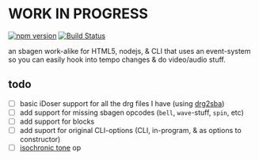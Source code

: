 # WORK IN PROGRESS

[![npm version](https://badge.fury.io/js/sbagen.svg)](http://badge.fury.io/js/sbagen)
[![Build Status](https://travis-ci.org/brainbang/sbagen.js.svg?branch=master)](https://travis-ci.org/brainbang/sbagen.js)

an sbagen work-alike for HTML5, nodejs, & CLI that uses an event-system so you can easily hook into tempo changes & do video/audio stuff.

## todo

- [ ] basic iDoser support for all the drg files I have (using [drg2sba](https://github.com/brainbang/drg2sba))
- [ ] add support for missing sbagen opcodes (`bell`, `wave`-stuff, `spin`, etc)
- [ ] add support for blocks
- [ ] add suport for original CLI-options (CLI, in-program, & as options to constructor)
- [ ] [isochronic tone](http://en.wikipedia.org/wiki/Isochronic_tones) op